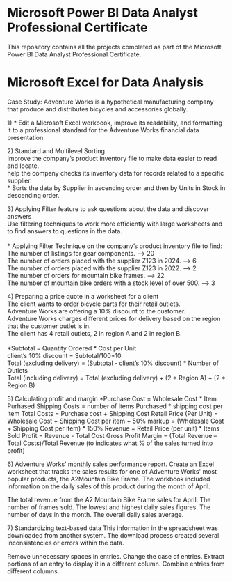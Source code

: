 # Microsoft Power BI Data Analyst Professional Certificate
This repository contains all the projects completed as part of the Microsoft Power BI Data Analyst Professional Certificate.

# Microsoft Excel for Data Analysis
Case Study:
Adventure Works is a hypothetical manufacturing company that produce and distributes bicycles and accessories globally.
<p> 1) * Edit a Microsoft Excel workbook, improve its readability, and formatting it to a professional standard for the Adventure Works financial data presentation. </p>
<p>2)	Standard and Multilevel Sorting <br>
Improve the company’s product inventory file to make data easier to read and locate. <br>
help the company checks its inventory data for records related to a specific supplier. <br>
* Sorts the data by Supplier in ascending order and then by Units in Stock in descending order. </p>
<p>3)	Applying Filter feature to ask questions about the data and discover answers <br>
Use filtering techniques to work more efficiently with large worksheets and to find answers to questions in the data. <br><br>
* Applying Filter Technique on the company’s product inventory file to find: <br>
The number of listings for gear components.	--> 20 <br>
The number of orders placed with the supplier Z123 in 2024.    -->  6 <br>
The number of orders placed with the supplier Z123 in 2022.    --> 2 <br>
The number of orders for mountain bike frames. --> 22 <br>
The number of mountain bike orders with a stock level of over 500.   --> 3 </p>
<p>4)	Preparing a price quote in a worksheet for a client <br>
The client wants to order bicycle parts for their retail outlets. <br>
Adventure Works are offering a 10% discount to the customer. <br>
Adventure Works charges different prices for delivery based on the region that the customer outlet is in. <br>
The client has 4 retail outlets, 2 in region A and 2 in region B.<br><br>
*Subtotal = Quantity Ordered * Cost per Unit <br>
client’s 10% discount = Subtotal/100*10 <br>
Total (excluding delivery) = (Subtotal - client’s 10% discount) * Number of Outlets <br>
Total (including delivery) = Total (excluding delivery) + (2 * Region A) + (2 * Region B) </p>
<p>5)	Calculating profit and margin
*Purchase Cost = Wholesale Cost * Item Purhased
Shipping Costs = number of Items Purchased * shipping cost per item
Total Costs = Purchase cost + Shipping Cost
Retail Price (Per Unit) = Wholesale Cost + Shipping Cost per item + 50% markup
    = (Wholesale Cost + Shipping Cost per item) * 150%
	Revenue = Retail Price (per unit) * Items Sold
	Profit = Revenue - Total Cost
	Gross Profit Margin = (Total Revenue – Total Costs)/Total Revenue
	(to indicates what % of the sales turned into profit) </p>
<p>6)	Adventure Works’ monthly sales performance report.
Create an Excel worksheet that tracks the sales results for one of Adventure Works' most popular products, the A2Mountain Bike Frame.
The workbook included information on the daily sales of this product during the month of April.

The total revenue from the A2 Mountain Bike Frame sales for April.
The number of frames sold.
The lowest and highest daily sales figures.
The number of days in the month.
The overall daily sales average. </p>
<p>7)	Standardizing text-based data
This information in the spreadsheet was downloaded from another system. The download process created several inconsistencies or errors within the data.

Remove unnecessary spaces in entries.
Change the case of entries.
Extract portions of an entry to display it in a different column.
Combine entries from different columns. </p>


